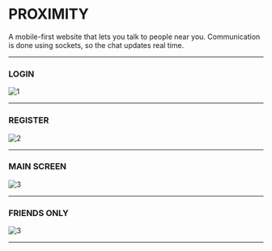# PROXIMITY

A mobile-first website that lets you talk to people near you.  Communication is done using sockets, so the chat updates real time.



* * *

### LOGIN

![1](http://proximity.surge.sh/assets/login.png)

* * *

### REGISTER

![2](http://proximity.surge.sh/assets/register.png)

* * *

### MAIN SCREEN

![3](http://proximity.surge.sh/assets/main.png)

* * *

### FRIENDS ONLY

![3](http://proximity.surge.sh/assets/friends.png)

* * *
